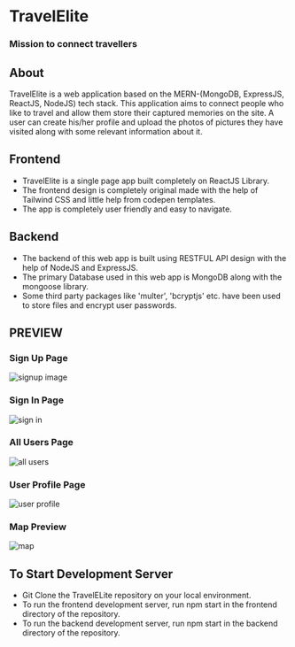 # TravelElite
### Mission to connect travellers  
## About  
TravelElite is a web application based on the MERN-(MongoDB, ExpressJS, ReactJS, NodeJS) tech stack. This application aims to connect people who like to travel and allow them store their captured memories on the site. A user can create his/her profile and upload the photos of pictures they have visited along with some relevant information about it.  

## Frontend
- TravelElite is a single page app built completely on ReactJS Library.
- The frontend design is completely original made with the help of Tailwind CSS and little help from codepen templates.
- The app is completely user friendly and easy to navigate.

## Backend
- The backend of this web app is built using RESTFUL API design with the help of NodeJS and ExpressJS.
- The primary Database used in this web app is MongoDB along with the mongoose library.
- Some third party packages like 'multer', 'bcryptjs' etc. have been used to store files and encrypt user passwords.  

## PREVIEW
### Sign Up Page
![signup image](https://user-images.githubusercontent.com/92320908/216832731-49a9f780-08fe-45b3-a9d9-16ff0bf289f8.PNG)
  
### Sign In Page
![sign in](https://user-images.githubusercontent.com/92320908/216832744-e854be39-d647-4a99-9eb6-27d974edcd80.PNG)
  
### All Users Page
![all users](https://user-images.githubusercontent.com/92320908/216832764-fb340b96-f3c8-4b5e-9cf8-f8f0d50f8539.PNG)
  
### User Profile Page
![user profile](https://user-images.githubusercontent.com/92320908/216832792-26e7f679-6381-4463-a258-6e4717f4eacb.PNG)
  
### Map Preview
![map](https://user-images.githubusercontent.com/92320908/216832634-3460fde9-5d51-447f-9a57-c9aa6ca11e03.PNG)  
  
## To Start Development Server
- Git Clone the TravelELite repository on your local environment.
- To run the frontend development server, run npm start in the frontend directory of the repository.
- To run the backend development server, run npm start in the backend directory of the repository.

